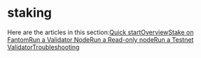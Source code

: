 # staking

Here are the articles in this section:[Quick start](quick-start.md)[Overview](overview.md)[Stake on Fantom](stake-on-fantom.md)[Run a Validator Node](run-a-validator-node.md)[Run a Read-only node](run-a-read-only-node.md)[Run a Testnet Validator](run-a-testnet-validator.md)[Troubleshooting](troubleshooting.md)

